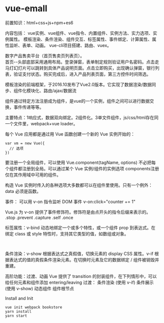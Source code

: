 # vue-emall  

前置知识：html+css+js+npm+es6

内容包括：
vue实例、vue组件、vue指令、内置组件、实例方法、实力选项、实例属性。
模板渲染、条件渲染、组件交互、标签属性、事件绑定、计算属性、属性监听、表单、动画。
vue-cli项目搭建、路由、vuex。

数字产品售卖平台（首页售卖页列表页）。  
首页--头部底部采用通用布局。登录弹窗，表单制定规则验证用户名密码。点击走马灯幻灯片可以跳转到具体产品说明页面。点击立即购买，出现确认弹窗，银行列表，验证支付状态。购买完成后，进入产品列表页面，第三方控件时间筛选。

模板渲染的前端框架，于2016.10发布了Vue2.0版本。它实现了数据渲染/数据同步、组件化模块化、路由/ajax/数据流

组件<my-component>通过特定方法注册成为组件，是vue的一个实例，组件之间可以进行数据交换，事件传递等等。

主要特点：1响应式，数据双向绑定。2组件化。3单文件组件，js/css/html存在同一个文件里，webpack+vue loader。

每个 Vue 应用都是通过用 Vue 函数创建一个新的 Vue 实例开始的：  
```
var vm = new Vue({
  // 选项
})  
```

要注册一个全局组件，可以使用 Vue.component(tagName, options)
不必把每个组件都注册到全局。可以通过某个 Vue 实例/组件的实例选项 components注册仅在其作用域中可用的组件。

构造 Vue 实例时传入的各种选项大多数都可以在组件里使用。只有一个例外：data 必须是函数。

事件：
可以用 v-on 指令监听 DOM 事件
v-on:click="counter += 1"

Vue.js 为 v-on 提供了事件修饰符。修饰符是由点开头的指令后缀来表示的。
.stop
.prevent
.capture
.self
.once

标签属性：v-bind 动态地绑定一个或多个特性，或一个组件 prop 到表达式。在绑定 class 或 style 特性时，支持其它类型的值，如数组或对象。
<!-- 绑定一个属性 -->
<img v-bind:src="imageSrc">

<!-- 缩写 -->
<img :src="imageSrc">

条件渲染：v-show 根据表达式之真假值，切换元素的 display CSS 属性。v-if 根据表达式的值的真假条件渲染元素。在切换时元素及它的数据绑定 / 组件被销毁并重建。

高阶功能：过渡、动画
Vue 提供了 transition 的封装组件，在下列情形中，可以给任何元素和组件添加 entering/leaving 过渡：
条件渲染 (使用 v-if)
条件展示 (使用 v-show)
动态组件
组件根节点  

Install and Init  
```    
vue init webpack bookstore   
yarn install   
yarn start   
```     
